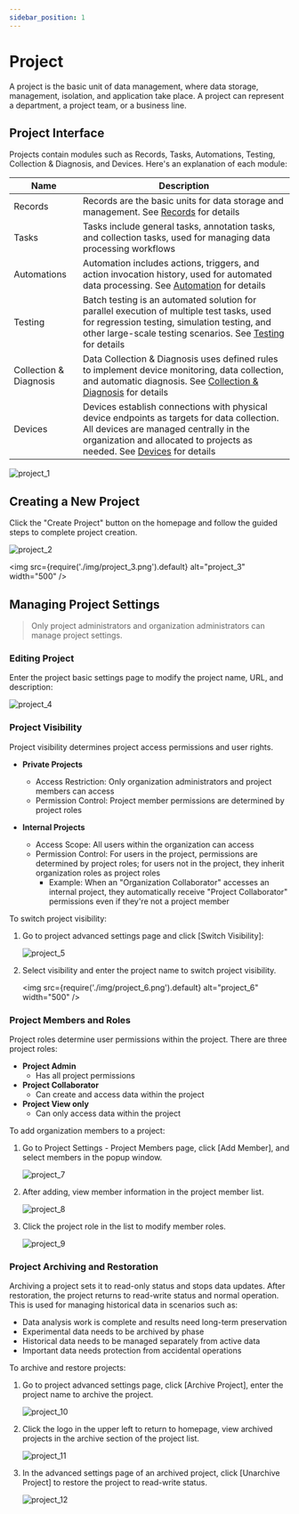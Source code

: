 ```yaml
---
sidebar_position: 1
---
```


# Project

A project is the basic unit of data management, where data storage, management, isolation, and application take place. A project can represent a department, a project team, or a business line.

## Project Interface

Projects contain modules such as Records, Tasks, Automations, Testing, Collection & Diagnosis, and Devices. Here's an explanation of each module:

| Name                   | Description                                                                                                                                                                                                                                          |
| ---------------------- | ---------------------------------------------------------------------------------------------------------------------------------------------------------------------------------------------------------------------------------------------------- |
| Records                | Records are the basic units for data storage and management. See [Records](../record/1-quick-start-record.md) for details                                                                                                                            |
| Tasks                  | Tasks include general tasks, annotation tasks, and collection tasks, used for managing data processing workflows                                                                                                                                     |
| Automations            | Automation includes actions, triggers, and action invocation history, used for automated data processing. See [Automation](../../6-automation/1-quick-start-workflow.md) for details                                                                 |
| Testing                | Batch testing is an automated solution for parallel execution of multiple test tasks, used for regression testing, simulation testing, and other large-scale testing scenarios. See [Testing](../../sim-and-tests/regression/1-intro.md) for details |
| Collection & Diagnosis | Data Collection & Diagnosis uses defined rules to implement device monitoring, data collection, and automatic diagnosis. See [Collection & Diagnosis](../../use-case/data-diagnosis/1-intro.md) for details                                          |
| Devices                | Devices establish connections with physical device endpoints as targets for data collection. All devices are managed centrally in the organization and allocated to projects as needed. See [Devices](../../device/1-device.md) for details          |

![project_1](./img/project_1.png)

## Creating a New Project

Click the "Create Project" button on the homepage and follow the guided steps to complete project creation.

![project_2](./img/project_2.png)

<img src={require('./img/project_3.png').default} alt="project_3" width="500" />

## Managing Project Settings

> Only project administrators and organization administrators can manage project settings.

### Editing Project

Enter the project basic settings page to modify the project name, URL, and description:

![project_4](./img/project_4.png)

### Project Visibility

Project visibility determines project access permissions and user rights.

- **Private Projects**
  - Access Restriction: Only organization administrators and project members can access
  - Permission Control: Project member permissions are determined by project roles

- **Internal Projects**
  - Access Scope: All users within the organization can access
  - Permission Control: For users in the project, permissions are determined by project roles; for users not in the project, they inherit organization roles as project roles
    - Example: When an "Organization Collaborator" accesses an internal project, they automatically receive "Project Collaborator" permissions even if they're not a project member

To switch project visibility:

1. Go to project advanced settings page and click [Switch Visibility]:

   ![project_5](./img/project_5.png)

2. Select visibility and enter the project name to switch project visibility.

   <img src={require('./img/project_6.png').default} alt="project_6" width="500" />

### Project Members and Roles

Project roles determine user permissions within the project. There are three project roles:

- **Project Admin**
  - Has all project permissions
- **Project Collaborator**
  - Can create and access data within the project
- **Project View only**
  - Can only access data within the project

To add organization members to a project:

1. Go to Project Settings - Project Members page, click [Add Member], and select members in the popup window.

   ![project_7](./img/project_7.png)

2. After adding, view member information in the project member list.

   ![project_8](./img/project_8.png)

3. Click the project role in the list to modify member roles.

   ![project_9](./img/project_9.png)

### Project Archiving and Restoration

Archiving a project sets it to read-only status and stops data updates. After restoration, the project returns to read-write status and normal operation. This is used for managing historical data in scenarios such as:

- Data analysis work is complete and results need long-term preservation
- Experimental data needs to be archived by phase
- Historical data needs to be managed separately from active data
- Important data needs protection from accidental operations

To archive and restore projects:

1. Go to project advanced settings page, click [Archive Project], enter the project name to archive the project.

   ![project_10](./img/project_10.png)

2. Click the logo in the upper left to return to homepage, view archived projects in the archive section of the project list.

   ![project_11](./img/project_11.png)

3. In the advanced settings page of an archived project, click [Unarchive Project] to restore the project to read-write status.

   ![project_12](./img/project_12.png)
